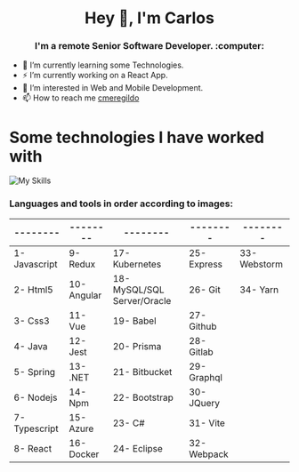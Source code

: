 <h1 align="center"> Hey 👋, I'm Carlos </h1>
<h3 align="center"> I'm a remote Senior Software Developer. :computer: </h3>

- 🔭 I’m currently learning some Technologies.
  
- ⚡ I’m currently working on a React App.
  
- 👀 I’m interested in Web and Mobile Development.
  
- 📫 How to reach me [cmeregildo](https://cmeregildo.com/)


# Some technologies I have worked with
![My Skills](https://skillicons.dev/icons?i=js,html,css,java,spring,nodejs,typescript,react,redux,angular,vue,jest,dotnet,npm,azure,docker,kubernetes,mysql,babel,prisma,bitbucket,bootstrap,cs,eclipse,express,git,github,gitlab,graphql,jquery,vite,webpack,webstorm,yarn)

### Languages ​​and tools in order according to images:

|     --------    |  --------         |  --------                   | --------         | --------        |
| --------------- | ------------      | -----------                 | ------------     | ------------    |
| 1- Javascript   | 9- Redux          | 17- Kubernetes              | 25- Express      | 33- Webstorm    |
| 2- Html5        | 10- Angular       | 18- MySQL/SQL Server/Oracle | 26- Git          | 34- Yarn        |
| 3- Css3         | 11- Vue           | 19- Babel                   | 27- Github       |
| 4- Java         | 12- Jest          | 20- Prisma                  | 28- Gitlab       |
| 5- Spring       | 13- .NET          | 21- Bitbucket               | 29- Graphql      |
| 6- Nodejs       | 14- Npm           | 22- Bootstrap               | 30- JQuery       |
| 7- Typescript   | 15- Azure         | 23- C#                      | 31- Vite         |
| 8- React        | 16- Docker        | 24- Eclipse                 | 32- Webpack      |



